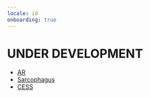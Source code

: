 ```yaml
---
locale: id
onboarding: true
---
```


# UNDER DEVELOPMENT

- [AR](getting-started/ar.md)
- [Sarcophagus](getting-started/sarco.md)
- [CESS](id/getting-started/cess.md)
